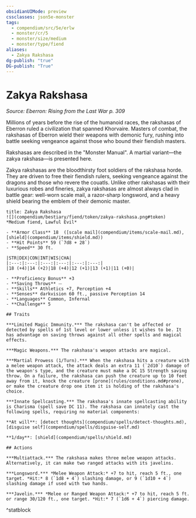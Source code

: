```yaml
---
obsidianUIMode: preview
cssclasses: json5e-monster
tags:
  - compendium/src/5e/erlw
  - monster/cr/5
  - monster/size/medium
  - monster/type/fiend
aliases:
  - Zakya Rakshasa
dg-publish: "true"
DG-publish: "True"
---
```

# Zakya Rakshasa
*Source: Eberron: Rising from the Last War p. 309*  

Millions of years before the rise of the humanoid races, the rakshasas of Eberron ruled a civilization that spanned Khorvaire. Masters of combat, the rakshasas of Eberron wield their weapons with demonic fury, rushing into battle seeking vengeance against those who bound their fiendish masters.

Rakshasas are described in the "Monster Manual". A martial variant—the zakya rakshasa—is presented here.

Zakya rakshasas are the bloodthirsty foot soldiers of the rakshasa horde. They are driven to free their fiendish rulers, seeking vengeance against the dragons and those who revere the couatls. Unlike other rakshasas with their luxurious robes and fineries, zakya rakshasas are almost always clad in battle gear: well-worn scale mail, a razor-sharp longsword, and a heavy shield bearing the emblem of their demonic master.

```ad-statblock
title: Zakya Rakshasa
![](compendium/bestiary/fiend/token/zakya-rakshasa.png#token)
*Medium fiend, Lawful Evil*

- **Armor Class** 18  ([scale mail](compendium/items/scale-mail.md), [shield](compendium/items/shield.md))
- **Hit Points** 59 (`7d8 + 28`)
- **Speed** 30 ft.

|STR|DEX|CON|INT|WIS|CHA|
|:---:|:---:|:---:|:---:|:---:|:---:|
|18 (+4)|14 (+2)|18 (+4)|12 (+1)|13 (+1)|11 (+0)|

- **Proficiency Bonus** +3
- **Saving Throws** ⏤
- **Skills** Athletics +7, Perception +4
- **Senses** darkvision 60 ft., passive Perception 14
- **Languages** Common, Infernal
- **Challenge** 5

## Traits

***Limited Magic Immunity.*** The rakshasa can't be affected or detected by spells of 1st level or lower unless it wishes to be. It has advantage on saving throws against all other spells and magical effects.

***Magic Weapons.*** The rakshasa's weapon attacks are magical.

***Martial Prowess (1/Turn).*** When the rakshasa hits a creature with a melee weapon attack, the attack deals an extra 11 (`2d10`) damage of the weapon's type, and the creature must make a DC 15 Strength saving throw. On a failure, the rakshasa can push the creature up to 10 feet away from it, knock the creature [prone](rules/conditions.md#prone), or make the creature drop one item it is holding of the rakshasa's choice.

***Innate Spellcasting.*** The rakshasa's innate spellcasting ability is Charisma (spell save DC 11). The rakshasa can innately cast the following spells, requiring no material components:

**At will**: [detect thoughts](compendium/spells/detect-thoughts.md), [disguise self](compendium/spells/disguise-self.md)

**1/day**: [shield](compendium/spells/shield.md)

## Actions

***Multiattack.*** The rakshasa makes three melee weapon attacks. Alternatively, it can make two ranged attacks with its javelins.

***Longsword.*** *Melee Weapon Attack:* +7 to hit, reach 5 ft., one target. *Hit:* 8 (`1d8 + 4`) slashing damage, or 9 (`1d10 + 4`) slashing damage if used with two hands.

***Javelin.*** *Melee or Ranged Weapon Attack:* +7 to hit, reach 5 ft. or range 30/120 ft., one target. *Hit:* 7 (`1d6 + 4`) piercing damage.
```
^statblock